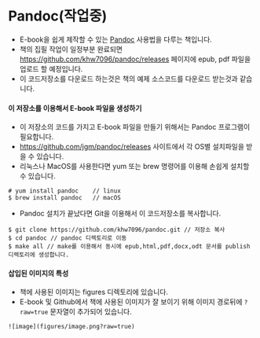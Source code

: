 # Pandoc(작업중)
- E-book을 쉽게 제작할 수 있는 [Pandoc](http://www.pandoc.org) 사용법을 다루는 책입니다.
- 책의 집필 작업이 일정부분 완료되면 https://github.com/khw7096/pandoc/releases 페이지에 epub, pdf 파일을 업로드 할 예정입니다.
- 이 코드저장소를 다운로드 하는것은 책의 예제 소스코드를 다운로드 받는것과 같습니다.


#### 이 저장소를 이용해서 E-book 파일을 생성하기
- 이 저장소의 코드를 가지고 E-book 파일을 만들기 위해서는 Pandoc 프로그램이 필요합니다.
- https://github.com/jgm/pandoc/releases 사이트에서 각 OS별 설치파일을 받을 수 있습니다.
- 리눅스나 MacOS를 사용한다면 yum 또는 brew 명령어를 이용해 손쉽게 설치할 수 있습니다.
```
# yum install pandoc    // linux
$ brew install pandoc   // macOS
```

- Pandoc 설치가 끝났다면 Git을 이용해서 이 코드저장소를 복사합니다.
```
$ git clone https://github.com/khw7096/pandoc.git // 저장소 복사
$ cd pandoc // pandoc 디렉토리로 이동
$ make all // make를 이용해서 동시에 epub,html,pdf,docx,odt 문서를 publish 디렉토리에 생성합니다.
```

#### 삽입된 이미지의 특성
- 책에 사용된 이미지는 figures 디렉토리에 있습니다.
- E-book 및 Github에서 책에 사용된 이미지가 잘 보이기 위해 이미지 경로뒤에 `?raw=true` 문자열이 추가되어 있습니다.
```{.md}
![image](figures/image.png?raw=true)
```
